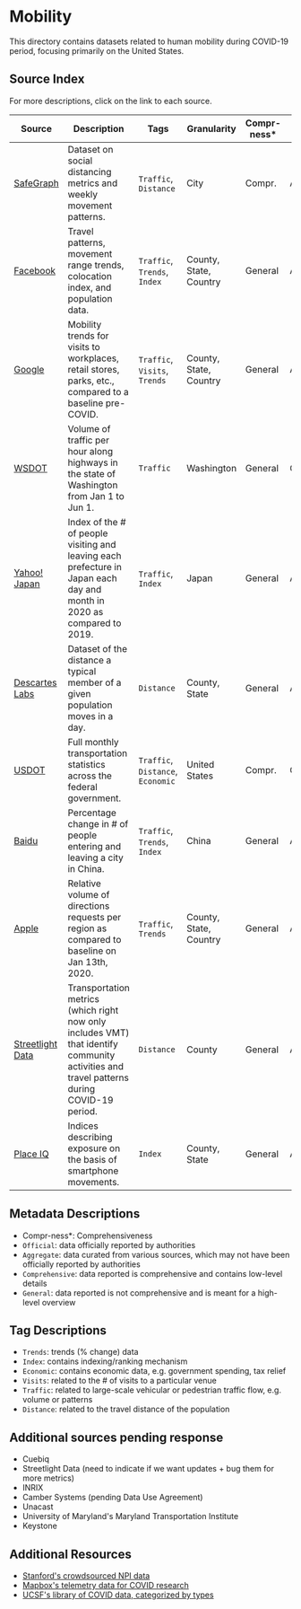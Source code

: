 # Mobility

This directory contains datasets related to human mobility during COVID-19 period, focusing primarily on the United States.

## Source Index

For more descriptions, click on the link to each source.

| Source | Description | Tags | Granularity | Compr-ness* | Source Type | Last Updated |
|-|-|-|-|-|-|-|
| [SafeGraph](safegraph/) | Dataset on social distancing metrics and weekly movement patterns. | `Traffic`, `Distance` | City | Compr. | Aggregate | 06/01/2020 |
| [Facebook](facebook/) | Travel patterns, movement range trends, colocation index, and population data. | `Traffic`, `Trends`, `Index` | County, State, Country | General | Aggregate | 06/03/2020 |
| [Google](https://www.google.com/covid19/mobility/) | Mobility trends for visits to workplaces, retail stores, parks, etc., compared to a baseline pre-COVID. | `Traffic`, `Visits`, `Trends` | County, State, Country | General | Aggregate | 05/25/2020 |
| [WSDOT](https://tracflow.wsdot.wa.gov/contourdata/brainscan) | Volume of traffic per hour along highways in the state of Washington from Jan 1 to Jun 1. | `Traffic` | Washington | General | Official | 06/01/2020 |
| [Yahoo! Japan](https://ds.yahoo.co.jp/report/) | Index of the # of people visiting and leaving each prefecture in Japan each day and month in 2020 as compared to 2019. | `Traffic`, `Index` | Japan | General | Aggregate | 06/01/2020 |
| [Descartes Labs](https://github.com/descarteslabs/DL-COVID-19) | Dataset of the distance a typical member of a given population moves in a day. | `Distance` | County, State | General | Aggregate | - |
| [USDOT](https://datahub.transportation.gov/Research-and-Statistics/Monthly-Transportation-Statistics/crem-w557) | Full monthly transportation statistics across the federal government. | `Traffic`, `Distance`, `Economic` | United States | Compr. | Official | 06/03/2020 |
| [Baidu](https://dataverse.harvard.edu/dataset.xhtml?persistentId=doi:10.7910/DVN/FAEZIO&version=16.1) | Percentage change in # of people entering and leaving a city in China. | `Traffic`, `Trends`, `Index` | China | General | Aggregate | 05/03/2020 |
| [Apple](https://www.apple.com/covid19/mobility) | Relative volume of directions requests per region as compared to baseline on Jan 13th, 2020. | `Traffic`, `Trends` | County, State, Country | General | Aggregate | 06/02/2020 |
| [Streetlight Data](https://www.streetlightdata.com/covid-transportation-metrics/) | Transportation metrics (which right now only includes VMT) that identify community activities and travel patterns during COVID-19 period. | `Distance` | County | General | Aggregate | 06/04/2020 |
| [Place IQ](https://github.com/COVIDExposureIndices/COVIDExposureIndices) | Indices describing exposure on the basis of smartphone movements. | `Index` | County, State | General | Aggregate | - |

## Metadata Descriptions
- Compr-ness*: Comprehensiveness
- `Official`: data officially reported by authorities
- `Aggregate`: data curated from various sources, which may not have been officially reported by authorities
- `Comprehensive`: data reported is comprehensive and contains low-level details
- `General`: data reported is not comprehensive and is meant for a high-level overview

## Tag Descriptions
- `Trends`: trends (% change) data
- `Index`: contains indexing/ranking mechanism
- `Economic`: contains economic data, e.g. government spending, tax relief
- `Visits`: related to the # of visits to a particular venue
- `Traffic`: related to large-scale vehicular or pedestrian traffic flow, e.g. volume or patterns
- `Distance`: related to the travel distance of the population

## Additional sources pending response
- Cuebiq
- Streetlight Data (need to indicate if we want updates + bug them for more metrics)
- INRIX
- Camber Systems (pending Data Use Agreement)
- Unacast
- University of Maryland's Maryland Transportation Institute
- Keystone

## Additional Resources
- [Stanford's crowdsourced NPI data](http://hci.st/socialdistancing-dataset)
- [Mapbox's telemetry data for COVID research](https://blog.mapbox.com/support-for-covid-19-apps-497de40fee9c)
- [UCSF's library of COVID data, categorized by types](https://guides.ucsf.edu/COVID19/data)
